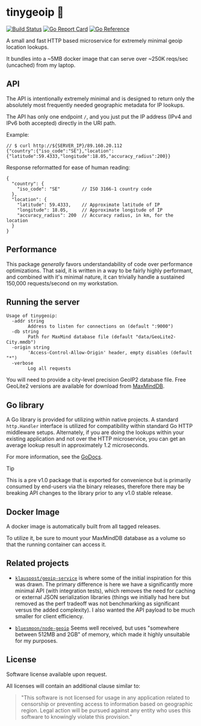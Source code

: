 # tinygeoip :dragon:

[![Build Status](https://github.com/mroth/tinygeoip/actions/workflows/build.yml/badge.svg)](https://github.com/mroth/tinygeoip/actions/workflows/build.yml)
[![Go Report Card](https://goreportcard.com/badge/github.com/mroth/tinygeoip)](https://goreportcard.com/report/github.com/mroth/tinygeoip)
[![Go Reference](https://pkg.go.dev/badge/github.com/mroth/tinygeoip.svg)](https://pkg.go.dev/github.com/mroth/tinygeoip)

A small and fast HTTP based microservice for extremely minimal geoip location
lookups.

It bundles into a ~5MB docker image that can serve over ~250K reqs/sec
(uncached) from my laptop.

## API

The API is intentionally extremely minimal and is designed to return only the
absolutely most frequently needed geographic metadata for IP lookups.

The API has only one endpoint `/`, and you just put the IP address (IPv4 and
IPv6 both accepted) directly in the URI path.

Example:

```json5
// $ curl http://${SERVER_IP}/89.160.20.112
{"country":{"iso_code":"SE"},"location":{"latitude":59.4333,"longitude":18.05,"accuracy_radius":200}}
```

Response reformatted for ease of human reading:

```json5
{
  "country": {
    "iso_code": "SE"        // ISO 3166-1 country code
  },
  "location": {
    "latitude": 59.4333,    // Approximate latitude of IP
    "longitude": 18.05,     // Approximate longitude of IP
    "accuracy_radius": 200  // Accuracy radius, in km, for the location
  }
}
```

## Performance

This package _generally_ favors understandability of code over performance
optimizations. That said, it is written in a way to be fairly highly performant,
and combined with it's minimal nature, it can trivially handle a sustained
150,000 requests/second on my workstation.

## Running the server

```
Usage of tinygeoip:
  -addr string
        Address to listen for connections on (default ":9000")
  -db string
        Path for MaxMind database file (default "data/GeoLite2-City.mmdb")
  -origin string
        'Access-Control-Allow-Origin' header, empty disables (default "*")
  -verbose
        Log all requests
```

You will need to provide a city-level precision GeoIP2 database file. Free
GeoLite2 versions are available for download from [MaxMindDB].

[MaxMindDB]: https://dev.maxmind.com/geoip/geoip2/geolite2/

## Go library

A Go library is provided for utilizing within native projects. A standard
`http.Handler` interface is utilized for compatibility within standard Go HTTP
middleware setups. Alternately, if you are doing the lookups within your
existing application and not over the HTTP microservice, you can get an average
lookup result in approximately 1.2 microseconds.

For more information, see the [GoDocs].

> [!TIP]
> This is a pre v1.0 package that is exported for convenience but is primarily
> consumed by end-users via the binary releases, therefore there may be breaking
> API changes to the library prior to any v1.0 stable release.

[GoDocs]: https://pkg.go.dev/github.com/mroth/tinygeoip


## Docker Image

A docker image is automatically built from all tagged releases.

To utilize it, be sure to mount your MaxMindDB database as a volume so that the
running container can access it.


## Related projects

- [`klauspost/geoip-service`][prj1] is where some of the initial inspiration for
  this was drawn. The primary difference is here we have a significantly more
  minimal API (with integration tests), which removes the need for caching or
  external JSON serialization libraries (things we initially had here but
  removed as the perf tradeoff was not benchmarking as significant versus the
  added complexity). I also wanted the API payload to be much smaller for client
  efficiency.

- [`bluesmoon/node-geoip`][prj2] Seems well received, but uses "somewhere
  between 512MB and 2GB" of memory, which made it highly unsuitable for my
  purposes.

[prj1]: https://github.com/klauspost/geoip-service
[prj2]: https://github.com/bluesmoon/node-geoip

## License

Software license available upon request.

All licenses will contain an additional clause similar to:

> "This software is not licensed for usage in any application related to
> censorship or preventing access to information based on geographic region.
> Legal action will be pursued against any entity who uses this software to
> knowingly violate this provision."
